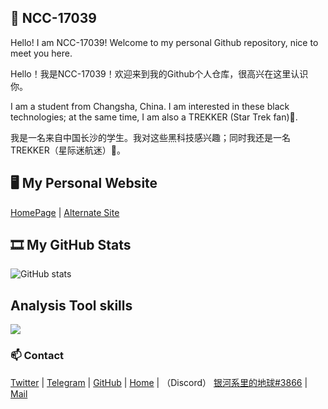 ## 👋 NCC-17039

Hello! I am NCC-17039! Welcome to my personal Github repository, nice to meet you here.

Hello！我是NCC-17039！欢迎来到我的Github个人仓库，很高兴在这里认识你。

I am a student from Changsha, China. I am interested in these black technologies; at the same time, I am also a TREKKER (Star Trek fan)🖖.

我是一名来自中国长沙的学生。我对这些黑科技感兴趣；同时我还是一名TREKKER（星际迷航迷）🖖。

## 🖥 My Personal Website

[HomePage](https://www.ncc17039.eu.org) | 
[Alternate Site](https://ncc17039.eu.org)

## 🎞 My GitHub Stats

![GitHub stats](https://github-readme-stats.vercel.app/api?username=Bashir-1&count_private=true&show_icons=true&theme=dark)

## Analysis Tool skills

![](https://img.shields.io/badge/-Google%20Analytics-E37400?style=for-the-badge&logo=google%20analytics&logoColor=white)

### 📫 Contact

[Twitter](https://twitter.com/CNwithZZR) | 
[Telegram](https://t.me/NCC17039/) | 
[GitHub](https://github.com/Bashir-1) | 
[Home](https://www.ncc17039.top/) | （Discord）
[银河系里的地球#3866](https://discord.com/) | 
[Mail](mailto:Maxwell448844@outlook.com)
